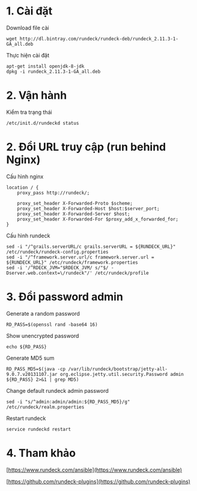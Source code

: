 # 1. Cài đặt

Download file cài

```
wget http://dl.bintray.com/rundeck/rundeck-deb/rundeck_2.11.3-1-GA_all.deb
```

Thực hiện cài đặt

```
apt-get install openjdk-8-jdk
dpkg -i rundeck_2.11.3-1-GA_all.deb
```

# 2. Vận hành

Kiểm tra trạng thái

```
/etc/init.d/rundeckd status
```

# 2. Đổi URL truy cập \(run behind Nginx\)

Cấu hình nginx

```
location / {
    proxy_pass http://rundeck/;

    proxy_set_header X-Forwarded-Proto $scheme;
    proxy_set_header X-Forwarded-Host $host:$server_port;
    proxy_set_header X-Forwarded-Server $host;
    proxy_set_header X-Forwarded-For $proxy_add_x_forwarded_for;
}
```

Cấu hình rundeck

```
sed -i "/^grails.serverURL/c grails.serverURL = ${RUNDECK_URL}" /etc/rundeck/rundeck-config.properties
sed -i "/^framework.server.url/c framework.server.url = ${RUNDECK_URL}" /etc/rundeck/framework.properties
sed -i '/^RDECK_JVM="$RDECK_JVM/ s/"$/ -Dserver.web.context=\/rundeck"/' /etc/rundeck/profile
```

# 3. Đổi password admin

Generate a random password

```
RD_PASS=$(openssl rand -base64 16)
```

Show unencrypted password

```
echo ${RD_PASS}
```

Generate MD5 sum

```
RD_PASS_MD5=$(java -cp /var/lib/rundeck/bootstrap/jetty-all-9.0.7.v20131107.jar org.eclipse.jetty.util.security.Password admin ${RD_PASS} 2>&1 | grep MD5)
```

Change default rundeck admin password

```
sed -i "s/^admin:admin/admin:${RD_PASS_MD5}/g" /etc/rundeck/realm.properties
```

Restart rundeck

```
service rundeckd restart
```

# 4. Tham khảo

[https://www.rundeck.com/ansible](https://www.rundeck.com/ansible)

[https://github.com/rundeck-plugins](https://github.com/rundeck-plugins)

